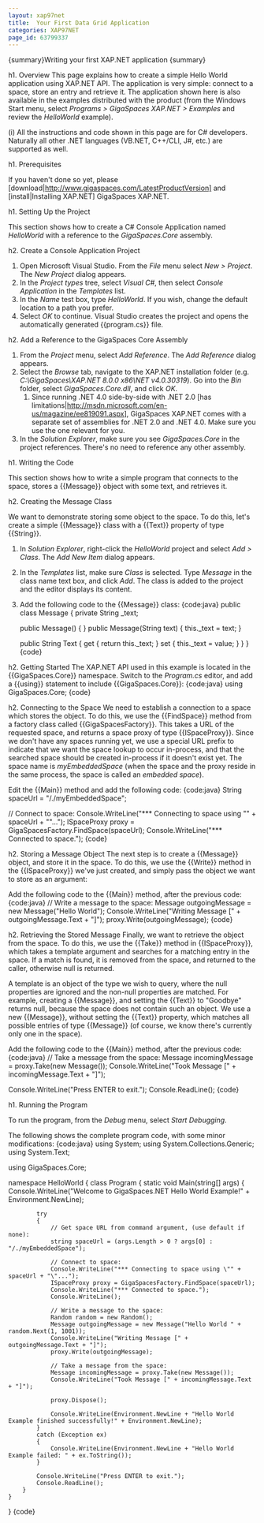 ```yaml
---
layout: xap97net
title:  Your First Data Grid Application
categories: XAP97NET
page_id: 63799337
---
```


{summary}Writing your first XAP.NET application {summary}

h1. Overview
This page explains how to create a simple Hello World application using XAP.NET API. The application is very simple: connect to a space, store an entry and retrieve it. The application shown here is also available in the examples distributed with the product (from the Windows Start menu, select *Programs > GigaSpaces XAP.NET > Examples* and review the *HelloWorld* example).

(i) All the instructions and code shown in this page are for C# developers. Naturally all other .NET languages (VB.NET, C++/CLI, J#, etc.) are supported as well.

h1. Prerequisites

If you haven't done so yet, please [download|http://www.gigaspaces.com/LatestProductVersion] and [install|Installing XAP.NET] GigaSpaces XAP.NET.

h1. Setting Up the Project

This section shows how to create a C# Console Application named *HelloWorld* with a reference to the *GigaSpaces.Core* assembly.

h2. Create a Console Application Project
1. Open Microsoft Visual Studio. From the *File* menu select *New > Project*. The *New Project* dialog appears.
2. In the *Project types* tree, select *Visual C#*, then select *Console Application* in the *Templates* list.
3. In the *Name* test box, type *HelloWorld*. If you wish, change the default location to a path you prefer.
4. Select *OK* to continue. Visual Studio creates the project and opens the automatically generated {{program.cs}} file.

h2. Add a Reference to the GigaSpaces Core Assembly
1. From the *Project* menu, select *Add Reference*. The *Add Reference* dialog appears.
2. Select the *Browse* tab, navigate to the XAP.NET installation folder (e.g. *C:\GigaSpaces\XAP.NET 8.0.0 x86\NET v4.0.30319*). Go into the *Bin* folder, select *GigaSpaces.Core.dll*, and click *OK*.
    1. Since running .NET 4.0 side-by-side with .NET 2.0 [has limitations|http://msdn.microsoft.com/en-us/magazine/ee819091.aspx], GigaSpaces XAP.NET comes with a separate set of assemblies for .NET 2.0 and .NET 4.0. Make sure you use the one relevant for you.
3. In the *Solution Explorer*, make sure you see *GigaSpaces.Core* in the project references. There's no need to reference any other assembly.

h1. Writing the Code

This section shows how to write a simple program that connects to the space, stores a {{Message}} object with some text, and retrieves it.

h2. Creating the Message Class

We want to demonstrate storing some object to the space. To do this, let's create a simple {{Message}} class with a {{Text}} property of type {{String}}.

1. In *Solution Explorer*, right-click the *HelloWorld* project and select *Add > Class*. The *Add New Item* dialog appears.
2. In the *Templates* list, make sure *Class* is selected. Type *Message* in the class name text box, and click *Add*. The class is added to the project and the editor displays its content.
3. Add the following code to the {{Message}} class:
{code:java}
public class Message
{
    private String _text;

    public Message()
    {
    }
    public Message(String text)
    {
        this._text = text;
    }

    public String Text
    {
        get { return this._text; }
        set { this._text = value; }
    }
}
{code}

h2. Getting Started
The XAP.NET API used in this example is located in the {{GigaSpaces.Core}} namespace.
Switch to the *Program.cs* editor, and add a {{using}} statement to include {{GigaSpaces.Core}}:
{code:java}
using GigaSpaces.Core;
{code}

h2. Connecting to the Space
We need to establish a connection to a space which stores the object. To do this, we use the {{FindSpace}} method from a factory class called {{GigaSpacesFactory}}. This takes a URL of the requested space, and returns a space proxy of type {{ISpaceProxy}}. Since we don't have any spaces running yet, we use a special URL prefix to indicate that we want the space lookup to occur in-process, and that the searched space should be created in-process if it doesn't exist yet. The space name is *myEmbeddedSpace* (when the space and the proxy reside in the same process, the space is called an *embedded space*).

Edit the {{Main}} method and add the following code:
{code:java}
String spaceUrl = "/./myEmbeddedSpace";

// Connect to space:
Console.WriteLine("*** Connecting to space using \"" + spaceUrl + "\"...");
ISpaceProxy proxy = GigaSpacesFactory.FindSpace(spaceUrl);
Console.WriteLine("*** Connected to space.");
{code}

h2. Storing a Message Object
The next step is to create a {{Message}} object, and store it in the space. To do this, we use the {{Write}} method in the {{ISpaceProxy}} we've just created, and simply pass the object we want to store as an argument:

Add the following code to the {{Main}} method, after the previous code:
{code:java}
// Write a message to the space:
Message outgoingMessage = new Message("Hello World");
Console.WriteLine("Writing Message [" + outgoingMessage.Text + "]");
proxy.Write(outgoingMessage);
{code}

h2. Retrieving the Stored Message
Finally, we want to retrieve the object from the space. To do this, we use the {{Take}} method in {{ISpaceProxy}}, which takes a template argument and searches for a matching entry in the space. If a match is found, it is removed from the space, and returned to the caller, otherwise null is returned.

A template is an object of the type we wish to query, where the null properties are ignored and the non-null properties are matched. For example, creating a {{Message}}, and setting the {{Text}} to "Goodbye" returns null, because the space does not contain such an object. We use a new {{Message}}, without setting the {{Text}} property, which matches all possible entries of type {{Message}} (of course, we know there's currently only one in the space).

Add the following code to the {{Main}} method, after the previous code:
{code:java}
// Take a message from the space:
Message incomingMessage = proxy.Take(new Message());
Console.WriteLine("Took Message [" + incomingMessage.Text + "]");

Console.WriteLine("Press ENTER to exit.");
Console.ReadLine();
{code}

h1. Running the Program

To run the program, from the *Debug* menu, select *Start Debugging*.

The following shows the complete program code, with some minor modifications:
{code:java}
using System;
using System.Collections.Generic;
using System.Text;

using GigaSpaces.Core;

namespace HelloWorld
{
    class Program
    {
        static void Main(string[] args)
        {
            Console.WriteLine("Welcome to GigaSpaces.NET Hello World Example!" + Environment.NewLine);

            try
            {
                // Get space URL from command argument, (use default if none):
                string spaceUrl = (args.Length > 0 ? args[0] : "/./myEmbeddedSpace");

                // Connect to space:
                Console.WriteLine("*** Connecting to space using \"" + spaceUrl + "\"...");
                ISpaceProxy proxy = GigaSpacesFactory.FindSpace(spaceUrl);
                Console.WriteLine("*** Connected to space.");
                Console.WriteLine();

                // Write a message to the space:
                Random random = new Random();
                Message outgoingMessage = new Message("Hello World " + random.Next(1, 1001));
                Console.WriteLine("Writing Message [" + outgoingMessage.Text + "]");
                proxy.Write(outgoingMessage);

                // Take a message from the space:
                Message incomingMessage = proxy.Take(new Message());
                Console.WriteLine("Took Message [" + incomingMessage.Text + "]");

                proxy.Dispose();

                Console.WriteLine(Environment.NewLine + "Hello World Example finished successfully!" + Environment.NewLine);
            }
            catch (Exception ex)
            {
                Console.WriteLine(Environment.NewLine + "Hello World Example failed: " + ex.ToString());
            }

            Console.WriteLine("Press ENTER to exit.");
            Console.ReadLine();
        }
    }
}
{code}
